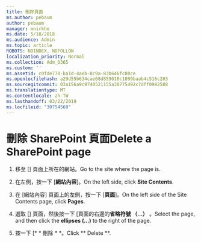 ```yaml
---
title: 刪除頁面
ms.author: pebaum
author: pebaum
manager: mnirkhe
ms.date: 5/18/2018
ms.audience: Admin
ms.topic: article
ROBOTS: NOINDEX, NOFOLLOW
localization_priority: Normal
ms.collection: Adm_O365
ms.custom: ''
ms.assetid: c0fde770-ba1d-4aeb-8c9a-83b646fc80ce
ms.openlocfilehash: a29d55b634cae68d859010c1099baab4c516c203
ms.sourcegitcommit: 03a156a9c9740521155a30775492c7dff0982588
ms.translationtype: MT
ms.contentlocale: zh-TW
ms.lasthandoff: 03/22/2019
ms.locfileid: "30754569"
---
```

# <a name="delete-a-sharepoint-page"></a><span data-ttu-id="9752d-102">刪除 SharePoint 頁面</span><span class="sxs-lookup"><span data-stu-id="9752d-102">Delete a SharePoint page</span></span>

1. <span data-ttu-id="9752d-103">移至 [] 頁面上所在的網站。</span><span class="sxs-lookup"><span data-stu-id="9752d-103">Go to the site where the page is.</span></span>
    
2. <span data-ttu-id="9752d-104">在左側，按一下 [**網站內容**]。</span><span class="sxs-lookup"><span data-stu-id="9752d-104">On the left side, click **Site Contents**.</span></span> 
    
3. <span data-ttu-id="9752d-105">在 [網站內容] 頁面上的左側，按一下 [**頁面**]。</span><span class="sxs-lookup"><span data-stu-id="9752d-105">On the left side of the Site Contents page, click **Pages**.</span></span> 
    
4. <span data-ttu-id="9752d-106">選取 [] 頁面，然後按一下 [頁面的右邊的**省略符號 （...）** 。</span><span class="sxs-lookup"><span data-stu-id="9752d-106">Select the page, and then click the **ellipses (...)** to the right of the page.</span></span> 
    
5. <span data-ttu-id="9752d-107">按一下 [\* \* 刪除 \* \*。</span><span class="sxs-lookup"><span data-stu-id="9752d-107">Click \*\* Delete \*\*.</span></span> 
    

